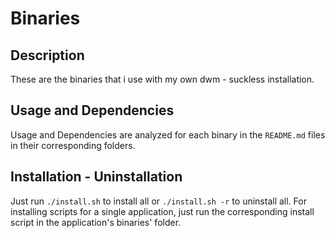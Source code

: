 # Binaries

## Description

These are the binaries that i use with my own dwm - suckless installation.

## Usage and Dependencies

Usage and Dependencies are analyzed for each binary in the `README.md` files in their corresponding folders.

## Installation - Uninstallation

Just run `./install.sh` to install all or `./install.sh -r` to uninstall all. For installing scripts for a single application, just run the
corresponding install script in the application's binaries' folder.